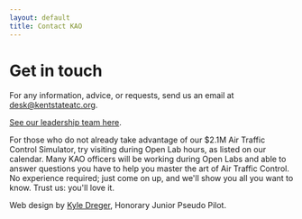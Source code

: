 ```yaml
---
layout: default
title: Contact KAO
---
```

# Get in touch

For any information, advice, or requests, send us an email at <desk@kentstateatc.org>.

[See our leadership team here](/officers/).

For those who do not already take advantage of our $2.1M Air Traffic Control Simulator, try visiting during Open Lab hours, as listed on our calendar. Many KAO officers will be working during Open Labs and able to answer questions you have to help you master the art of Air Traffic Control. No experience required; just come on up, and we'll show you all you want to know. Trust us: you'll love it.

Web design by [Kyle Dreger](http://kyledreger.com), Honorary Junior Pseudo Pilot.